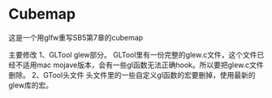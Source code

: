 # Cubemap
这是一个用glfw重写SB5第7章的cubemap

主要修改
1、GLTool glew部分。
  GLTool里有一份完整的glew.c文件，这个文件已经不适用mac mojave版本，会有一些gl函数无法正确hook。所以要把glew.c文件删除。
2、GTool头文件
  头文件里的一些自定义gl函数的宏要删掉，使用最新的glew库的宏。
